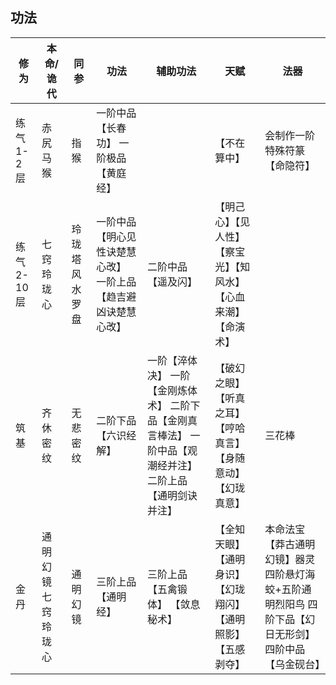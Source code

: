 

## 功法

| 修为       | 本命/诡代               | 同参                | 功法                                                         | 辅助功法                                                     | 天赋                                                         | 法器                                                         |
| ---------- | ----------------------- | ------------------- | ------------------------------------------------------------ | ------------------------------------------------------------ | ------------------------------------------------------------ | ------------------------------------------------------------ |
| 练气1-2层  | 赤尻马猴                | 指猴                | 一阶中品【长春功】     一阶极品【黄庭经】                    |                                                              | 【不在算中】                                                 | 会制作一阶特殊符篆【命隐符】                                 |
| 练气2-10层 | 七窍玲珑心              | 玲珑塔     风水罗盘 | 一阶中品【明心见性诀楚慧心改】     一阶上品【趋吉避凶诀楚慧心改】 | 二阶中品【遥及闪】                                           | 【明己心】【见人性】【察宝光】【知风水】【心血来潮】【命演术】 |                                                              |
| 筑基       | 齐休密纹                | 无悲密纹            | 二阶下品【六识经解】                                         | 一阶【淬体决】     一阶【金刚炼体术】     二阶下品【金刚真言棒法】     一阶中品【观潮经并注】     二阶上品【通明剑诀并注】 | 【破幻之眼】【听真之耳】【哼哈真言】【身随意动】【幻珑真意】 | 三花棒                                                       |
| 金丹       | 通明幻镜     七窍玲珑心 | 通明幻镜            | 三阶上品【通明经】                                           | 三阶上品【五禽锻体】     【敛息秘术】                        | 【全知天眼】【通明身识】【幻珑翔闪】【通明照影】【五感剥夺】 | 本命法宝【莽古通明幻镜】器灵四阶悬灯海蛟+五阶通明烈阳鸟     四阶下品【幻日无形剑】     四阶中品【乌金砚台】 |